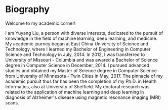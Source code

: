 Biography
======
Welcome to my academic corner!

I am Yuyang Liu, a person with diverse interests, dedicated to the pursuit of knowledge in the field of machine learning, deep learning, and medicine. My academic journey began at East China University of Science and Technology, where I learned my Bachelor of Engineering in Computer Science and Technology in July, 2014. In 2012, I was transferred to University of Missouri - Columbia and was awared a Bachelor of Science degree in Computer Science in December, 2014. I pursued advanced studies and obtained my Master of Science degree in Computer Science from University of Minnesota - Twin Cities in May, 2017. The pinnacle of my academic pursuit thus far has been the completion of my Ph.D. in Health Informatics, also at University of Sheffield. My doctoral research was related to the application of machine learning and deep learning in diagnosis of Alzheimer's disease using magnetic resonance imaging (MRI) scans.
